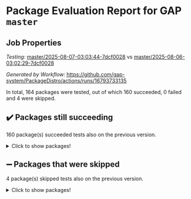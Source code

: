 # Package Evaluation Report for GAP `master`

## Job Properties

*Testing:* [master/2025-08-07-03:03:44-7dcf0028](https://github.com/gap-system/PackageDistro/blob/data/reports/master/2025-08-07-03:03:44-7dcf0028) vs [master/2025-08-06-03:02:29-7dcf0028](https://github.com/gap-system/PackageDistro/blob/data/reports/master/2025-08-06-03:02:29-7dcf0028)

*Generated by Workflow:* https://github.com/gap-system/PackageDistro/actions/runs/16793733135

In total, 164 packages were tested, out of which 160 succeeded, 0 failed and 4 were skipped.

## :heavy_check_mark: Packages still succeeding

160 package(s) succeeded tests also on the previous version.
<details><summary>Click to show packages!</summary>

- 4ti2interface 2024.11-01 [(success)](https://github.com/gap-system/PackageDistro/actions/runs/16793733135/job/47560434208)
- ace 5.7.0 [(success)](https://github.com/gap-system/PackageDistro/actions/runs/16793733135/job/47560434211)
- aclib 1.3.2 [(success)](https://github.com/gap-system/PackageDistro/actions/runs/16793733135/job/47560434207)
- agt 0.3.1 [(success)](https://github.com/gap-system/PackageDistro/actions/runs/16793733135/job/47560434218)
- alco 1.1.1 [(success)](https://github.com/gap-system/PackageDistro/actions/runs/16793733135/job/47560434213)
- alnuth 3.2.1 [(success)](https://github.com/gap-system/PackageDistro/actions/runs/16793733135/job/47560434209)
- anupq 3.3.1 [(success)](https://github.com/gap-system/PackageDistro/actions/runs/16793733135/job/47560434215)
- atlasrep 2.1.9 [(success)](https://github.com/gap-system/PackageDistro/actions/runs/16793733135/job/47560434223)
- autodoc 2025.05.09 [(success)](https://github.com/gap-system/PackageDistro/actions/runs/16793733135/job/47560434230)
- automata 1.16 [(success)](https://github.com/gap-system/PackageDistro/actions/runs/16793733135/job/47560434210)
- automgrp 1.3.3 [(success)](https://github.com/gap-system/PackageDistro/actions/runs/16793733135/job/47560434233)
- autpgrp 1.11.1 [(success)](https://github.com/gap-system/PackageDistro/actions/runs/16793733135/job/47560434256)
- cap 2025.07-08 [(success)](https://github.com/gap-system/PackageDistro/actions/runs/16793733135/job/47560434288)
- caratinterface 2.3.7 [(success)](https://github.com/gap-system/PackageDistro/actions/runs/16793733135/job/47560434241)
- cddinterface 2025.06.24 [(success)](https://github.com/gap-system/PackageDistro/actions/runs/16793733135/job/47560434220)
- circle 1.6.6 [(success)](https://github.com/gap-system/PackageDistro/actions/runs/16793733135/job/47560434259)
- classicpres 1.22 [(success)](https://github.com/gap-system/PackageDistro/actions/runs/16793733135/job/47560434235)
- cohomolo 1.6.11 [(success)](https://github.com/gap-system/PackageDistro/actions/runs/16793733135/job/47560434240)
- congruence 1.2.7 [(success)](https://github.com/gap-system/PackageDistro/actions/runs/16793733135/job/47560434249)
- corefreesub 0.6 [(success)](https://github.com/gap-system/PackageDistro/actions/runs/16793733135/job/47560434293)
- corelg 1.57 [(success)](https://github.com/gap-system/PackageDistro/actions/runs/16793733135/job/47560434242)
- crime 1.6 [(success)](https://github.com/gap-system/PackageDistro/actions/runs/16793733135/job/47560434231)
- crisp 1.4.6 [(success)](https://github.com/gap-system/PackageDistro/actions/runs/16793733135/job/47560434227)
- crypting 0.10.6 [(success)](https://github.com/gap-system/PackageDistro/actions/runs/16793733135/job/47560434254)
- cryst 4.1.29 [(success)](https://github.com/gap-system/PackageDistro/actions/runs/16793733135/job/47560434386)
- crystcat 1.1.10 [(success)](https://github.com/gap-system/PackageDistro/actions/runs/16793733135/job/47560434253)
- ctbllib 1.3.11 [(success)](https://github.com/gap-system/PackageDistro/actions/runs/16793733135/job/47560434260)
- cubefree 1.20 [(success)](https://github.com/gap-system/PackageDistro/actions/runs/16793733135/job/47560434264)
- curlinterface 2.4.2 [(success)](https://github.com/gap-system/PackageDistro/actions/runs/16793733135/job/47560434280)
- cvec 2.8.4 [(success)](https://github.com/gap-system/PackageDistro/actions/runs/16793733135/job/47560434255)
- datastructures 0.3.3 [(success)](https://github.com/gap-system/PackageDistro/actions/runs/16793733135/job/47560434271)
- deepthought 1.0.9 [(success)](https://github.com/gap-system/PackageDistro/actions/runs/16793733135/job/47560434276)
- design 1.8.2 [(success)](https://github.com/gap-system/PackageDistro/actions/runs/16793733135/job/47560434316)
- difsets 2.3.1 [(success)](https://github.com/gap-system/PackageDistro/actions/runs/16793733135/job/47560434281)
- digraphs 1.10.0 [(success)](https://github.com/gap-system/PackageDistro/actions/runs/16793733135/job/47560434277)
- edim 1.3.8 [(success)](https://github.com/gap-system/PackageDistro/actions/runs/16793733135/job/47560434274)
- example 4.4.1 [(success)](https://github.com/gap-system/PackageDistro/actions/runs/16793733135/job/47560434301)
- examplesforhomalg 2023.10-01 [(success)](https://github.com/gap-system/PackageDistro/actions/runs/16793733135/job/47560434300)
- factint 1.6.3 [(success)](https://github.com/gap-system/PackageDistro/actions/runs/16793733135/job/47560434298)
- ferret 1.0.14 [(success)](https://github.com/gap-system/PackageDistro/actions/runs/16793733135/job/47560434285)
- fga 1.5.0 [(success)](https://github.com/gap-system/PackageDistro/actions/runs/16793733135/job/47560434304)
- fining 1.5.6 [(success)](https://github.com/gap-system/PackageDistro/actions/runs/16793733135/job/47560434305)
- float 1.0.7 [(success)](https://github.com/gap-system/PackageDistro/actions/runs/16793733135/job/47560434306)
- format 1.4.4 [(success)](https://github.com/gap-system/PackageDistro/actions/runs/16793733135/job/47560434303)
- forms 1.2.13 [(success)](https://github.com/gap-system/PackageDistro/actions/runs/16793733135/job/47560434311)
- fplsa 1.2.6 [(success)](https://github.com/gap-system/PackageDistro/actions/runs/16793733135/job/47560434319)
- fr 2.4.13 [(success)](https://github.com/gap-system/PackageDistro/actions/runs/16793733135/job/47560434361)
- francy 2.0.3 [(success)](https://github.com/gap-system/PackageDistro/actions/runs/16793733135/job/47560434308)
- fwtree 1.3 [(success)](https://github.com/gap-system/PackageDistro/actions/runs/16793733135/job/47560434310)
- gapdoc 1.6.7 [(success)](https://github.com/gap-system/PackageDistro/actions/runs/16793733135/job/47560434331)
- gauss 2024.11-01 [(success)](https://github.com/gap-system/PackageDistro/actions/runs/16793733135/job/47560434327)
- gaussforhomalg 2024.08-01 [(success)](https://github.com/gap-system/PackageDistro/actions/runs/16793733135/job/47560434347)
- gbnp 1.1.0 [(success)](https://github.com/gap-system/PackageDistro/actions/runs/16793733135/job/47560434348)
- generalizedmorphismsforcap 2025.07-01 [(success)](https://github.com/gap-system/PackageDistro/actions/runs/16793733135/job/47560434337)
- genss 1.6.9 [(success)](https://github.com/gap-system/PackageDistro/actions/runs/16793733135/job/47560434315)
- gradedmodules 2024.12-01 [(success)](https://github.com/gap-system/PackageDistro/actions/runs/16793733135/job/47560434328)
- gradedringforhomalg 2024.07-01 [(success)](https://github.com/gap-system/PackageDistro/actions/runs/16793733135/job/47560434326)
- grape 4.9.2 [(success)](https://github.com/gap-system/PackageDistro/actions/runs/16793733135/job/47560434357)
- groupoids 1.78 [(success)](https://github.com/gap-system/PackageDistro/actions/runs/16793733135/job/47560434362)
- grpconst 2.6.5 [(success)](https://github.com/gap-system/PackageDistro/actions/runs/16793733135/job/47560434350)
- guarana 0.96.3 [(success)](https://github.com/gap-system/PackageDistro/actions/runs/16793733135/job/47560434321)
- guava 3.20 [(success)](https://github.com/gap-system/PackageDistro/actions/runs/16793733135/job/47560434344)
- hap 1.70 [(success)](https://github.com/gap-system/PackageDistro/actions/runs/16793733135/job/47560434334)
- hapcryst 0.1.15 [(success)](https://github.com/gap-system/PackageDistro/actions/runs/16793733135/job/47560434332)
- hecke 1.5.4 [(success)](https://github.com/gap-system/PackageDistro/actions/runs/16793733135/job/47560434384)
- help 4.0 [(success)](https://github.com/gap-system/PackageDistro/actions/runs/16793733135/job/47560434346)
- homalg 2024.01-01 [(success)](https://github.com/gap-system/PackageDistro/actions/runs/16793733135/job/47560434330)
- homalgtocas 2023.11-01 [(success)](https://github.com/gap-system/PackageDistro/actions/runs/16793733135/job/47560434335)
- ibnp 0.15 [(success)](https://github.com/gap-system/PackageDistro/actions/runs/16793733135/job/47560434363)
- idrel 2.48 [(success)](https://github.com/gap-system/PackageDistro/actions/runs/16793733135/job/47560434345)
- images 1.3.3 [(success)](https://github.com/gap-system/PackageDistro/actions/runs/16793733135/job/47560434336)
- inducereduce 1.1 [(success)](https://github.com/gap-system/PackageDistro/actions/runs/16793733135/job/47560434378)
- intpic 0.4.0 [(success)](https://github.com/gap-system/PackageDistro/actions/runs/16793733135/job/47560434396)
- io 4.9.3 [(success)](https://github.com/gap-system/PackageDistro/actions/runs/16793733135/job/47560434342)
- io_forhomalg 2023.02-04 [(success)](https://github.com/gap-system/PackageDistro/actions/runs/16793733135/job/47560434340)
- irredsol 1.4.4 [(success)](https://github.com/gap-system/PackageDistro/actions/runs/16793733135/job/47560434382)
- json 2.2.3 [(success)](https://github.com/gap-system/PackageDistro/actions/runs/16793733135/job/47560434374)
- jupyterkernel 1.5.1 [(success)](https://github.com/gap-system/PackageDistro/actions/runs/16793733135/job/47560434402)
- jupyterviz 1.5.6 [(success)](https://github.com/gap-system/PackageDistro/actions/runs/16793733135/job/47560434390)
- kan 1.37 [(success)](https://github.com/gap-system/PackageDistro/actions/runs/16793733135/job/47560434427)
- kbmag 1.5.11 [(success)](https://github.com/gap-system/PackageDistro/actions/runs/16793733135/job/47560434377)
- laguna 3.9.7 [(success)](https://github.com/gap-system/PackageDistro/actions/runs/16793733135/job/47560434379)
- liealgdb 2.2.1 [(success)](https://github.com/gap-system/PackageDistro/actions/runs/16793733135/job/47560434366)
- liepring 2.9.1 [(success)](https://github.com/gap-system/PackageDistro/actions/runs/16793733135/job/47560434392)
- liering 2.4.2 [(success)](https://github.com/gap-system/PackageDistro/actions/runs/16793733135/job/47560434364)
- linearalgebraforcap 2025.07-03 [(success)](https://github.com/gap-system/PackageDistro/actions/runs/16793733135/job/47560434397)
- lins 0.9 [(success)](https://github.com/gap-system/PackageDistro/actions/runs/16793733135/job/47560434419)
- localizeringforhomalg 2023.10-01 [(success)](https://github.com/gap-system/PackageDistro/actions/runs/16793733135/job/47560434400)
- loops 3.4.4 [(success)](https://github.com/gap-system/PackageDistro/actions/runs/16793733135/job/47560434414)
- lpres 1.1.1 [(success)](https://github.com/gap-system/PackageDistro/actions/runs/16793733135/job/47560434389)
- majoranaalgebras 1.5.2 [(success)](https://github.com/gap-system/PackageDistro/actions/runs/16793733135/job/47560434383)
- mapclass 1.4.6 [(success)](https://github.com/gap-system/PackageDistro/actions/runs/16793733135/job/47560434417)
- matgrp 0.71 [(success)](https://github.com/gap-system/PackageDistro/actions/runs/16793733135/job/47560434393)
- matricesforhomalg 2024.11-02 [(success)](https://github.com/gap-system/PackageDistro/actions/runs/16793733135/job/47560434398)
- modisom 3.0.0 [(success)](https://github.com/gap-system/PackageDistro/actions/runs/16793733135/job/47560434410)
- modulepresentationsforcap 2025.06-02 [(success)](https://github.com/gap-system/PackageDistro/actions/runs/16793733135/job/47560434425)
- modules 2024.12-01 [(success)](https://github.com/gap-system/PackageDistro/actions/runs/16793733135/job/47560434407)
- monoidalcategories 2025.07-06 [(success)](https://github.com/gap-system/PackageDistro/actions/runs/16793733135/job/47560434413)
- nconvex 2024.12-01 [(success)](https://github.com/gap-system/PackageDistro/actions/runs/16793733135/job/47560434395)
- nilmat 1.4.2 [(success)](https://github.com/gap-system/PackageDistro/actions/runs/16793733135/job/47560434415)
- nock 1.5 [(success)](https://github.com/gap-system/PackageDistro/actions/runs/16793733135/job/47560434401)
- normalizinterface 1.4.1 [(success)](https://github.com/gap-system/PackageDistro/actions/runs/16793733135/job/47560434429)
- nq 2.5.11 [(success)](https://github.com/gap-system/PackageDistro/actions/runs/16793733135/job/47560434421)
- numericalsgps 1.4.0 [(success)](https://github.com/gap-system/PackageDistro/actions/runs/16793733135/job/47560434408)
- openmath 11.5.3 [(success)](https://github.com/gap-system/PackageDistro/actions/runs/16793733135/job/47560434404)
- orb 5.0.1 [(success)](https://github.com/gap-system/PackageDistro/actions/runs/16793733135/job/47560434405)
- packagemanager 1.6.3 [(success)](https://github.com/gap-system/PackageDistro/actions/runs/16793733135/job/47560434412)
- patternclass 2.4.5 [(success)](https://github.com/gap-system/PackageDistro/actions/runs/16793733135/job/47560434424)
- permut 2.0.5 [(success)](https://github.com/gap-system/PackageDistro/actions/runs/16793733135/job/47560434431)
- polenta 1.3.11 [(success)](https://github.com/gap-system/PackageDistro/actions/runs/16793733135/job/47560434443)
- polymaking 0.8.7 [(success)](https://github.com/gap-system/PackageDistro/actions/runs/16793733135/job/47560434436)
- primgrp 3.4.4 [(success)](https://github.com/gap-system/PackageDistro/actions/runs/16793733135/job/47560434442)
- profiling 2.6.2 [(success)](https://github.com/gap-system/PackageDistro/actions/runs/16793733135/job/47560434423)
- qdistrnd 0.9.5 [(success)](https://github.com/gap-system/PackageDistro/actions/runs/16793733135/job/47560434420)
- qpa 1.35 [(success)](https://github.com/gap-system/PackageDistro/actions/runs/16793733135/job/47560434440)
- quagroup 1.8.4 [(success)](https://github.com/gap-system/PackageDistro/actions/runs/16793733135/job/47560434441)
- radiroot 2.9 [(success)](https://github.com/gap-system/PackageDistro/actions/runs/16793733135/job/47560434456)
- rcwa 4.7.1 [(success)](https://github.com/gap-system/PackageDistro/actions/runs/16793733135/job/47560434435)
- rds 1.8 [(success)](https://github.com/gap-system/PackageDistro/actions/runs/16793733135/job/47560434444)
- recog 1.4.4 [(success)](https://github.com/gap-system/PackageDistro/actions/runs/16793733135/job/47560434437)
- repndecomp 1.3.0 [(success)](https://github.com/gap-system/PackageDistro/actions/runs/16793733135/job/47560434426)
- repsn 3.1.2 [(success)](https://github.com/gap-system/PackageDistro/actions/runs/16793733135/job/47560434422)
- resclasses 4.7.3 [(success)](https://github.com/gap-system/PackageDistro/actions/runs/16793733135/job/47560434430)
- ringsforhomalg 2024.11-02 [(success)](https://github.com/gap-system/PackageDistro/actions/runs/16793733135/job/47560434428)
- sco 2023.08-01 [(success)](https://github.com/gap-system/PackageDistro/actions/runs/16793733135/job/47560434451)
- scscp 2.4.3 [(success)](https://github.com/gap-system/PackageDistro/actions/runs/16793733135/job/47560434449)
- semigroups 5.5.3 [(success)](https://github.com/gap-system/PackageDistro/actions/runs/16793733135/job/47560434433)
- sglppow 2.4 [(success)](https://github.com/gap-system/PackageDistro/actions/runs/16793733135/job/47560434434)
- sgpviz 0.999.6 [(success)](https://github.com/gap-system/PackageDistro/actions/runs/16793733135/job/47560434460)
- simpcomp 2.1.14 [(success)](https://github.com/gap-system/PackageDistro/actions/runs/16793733135/job/47560434452)
- singular 2024.06.03 [(success)](https://github.com/gap-system/PackageDistro/actions/runs/16793733135/job/47560434464)
- sl2reps 1.1 [(success)](https://github.com/gap-system/PackageDistro/actions/runs/16793733135/job/47560434481)
- sla 1.6.2 [(success)](https://github.com/gap-system/PackageDistro/actions/runs/16793733135/job/47560434461)
- smallantimagmas 0.4.1 [(success)](https://github.com/gap-system/PackageDistro/actions/runs/16793733135/job/47560434439)
- smallgrp 1.5.4 [(success)](https://github.com/gap-system/PackageDistro/actions/runs/16793733135/job/47560434446)
- smallsemi 0.7.2 [(success)](https://github.com/gap-system/PackageDistro/actions/runs/16793733135/job/47560434447)
- sonata 2.9.6 [(success)](https://github.com/gap-system/PackageDistro/actions/runs/16793733135/job/47560434462)
- sophus 1.27 [(success)](https://github.com/gap-system/PackageDistro/actions/runs/16793733135/job/47560434459)
- sotgrps 1.3 [(success)](https://github.com/gap-system/PackageDistro/actions/runs/16793733135/job/47560434470)
- spinsym 1.5.2 [(success)](https://github.com/gap-system/PackageDistro/actions/runs/16793733135/job/47560434475)
- standardff 1.0 [(success)](https://github.com/gap-system/PackageDistro/actions/runs/16793733135/job/47560434457)
- symbcompcc 1.3.2 [(success)](https://github.com/gap-system/PackageDistro/actions/runs/16793733135/job/47560434466)
- thelma 1.3 [(success)](https://github.com/gap-system/PackageDistro/actions/runs/16793733135/job/47560434468)
- tomlib 1.2.11 [(success)](https://github.com/gap-system/PackageDistro/actions/runs/16793733135/job/47560434489)
- toolsforhomalg 2025.05-01 [(success)](https://github.com/gap-system/PackageDistro/actions/runs/16793733135/job/47560434477)
- toric 1.9.6 [(success)](https://github.com/gap-system/PackageDistro/actions/runs/16793733135/job/47560434453)
- transgrp 3.6.5 [(success)](https://github.com/gap-system/PackageDistro/actions/runs/16793733135/job/47560434469)
- typeset 1.2.3 [(success)](https://github.com/gap-system/PackageDistro/actions/runs/16793733135/job/47560434454)
- ugaly 4.1.3 [(success)](https://github.com/gap-system/PackageDistro/actions/runs/16793733135/job/47560434474)
- unipot 1.6 [(success)](https://github.com/gap-system/PackageDistro/actions/runs/16793733135/job/47560434463)
- unitlib 5.0.0 [(success)](https://github.com/gap-system/PackageDistro/actions/runs/16793733135/job/47560434467)
- utils 0.89 [(success)](https://github.com/gap-system/PackageDistro/actions/runs/16793733135/job/47560434483)
- uuid 0.7 [(success)](https://github.com/gap-system/PackageDistro/actions/runs/16793733135/job/47560434486)
- walrus 0.9991 [(success)](https://github.com/gap-system/PackageDistro/actions/runs/16793733135/job/47560434471)
- wedderga 4.11.1 [(success)](https://github.com/gap-system/PackageDistro/actions/runs/16793733135/job/47560434476)
- wpe 0.8 [(success)](https://github.com/gap-system/PackageDistro/actions/runs/16793733135/job/47560434472)
- xmod 2.95 [(success)](https://github.com/gap-system/PackageDistro/actions/runs/16793733135/job/47560434490)
- xmodalg 1.32 [(success)](https://github.com/gap-system/PackageDistro/actions/runs/16793733135/job/47560434484)
- yangbaxter 0.10.7 [(success)](https://github.com/gap-system/PackageDistro/actions/runs/16793733135/job/47560434487)
- zeromqinterface 0.17 [(success)](https://github.com/gap-system/PackageDistro/actions/runs/16793733135/job/47560434478)
</details>

## :heavy_minus_sign: Packages that were skipped

4 package(s) skipped tests also on the previous version.
<details><summary>Click to show packages!</summary>

- browse 1.8.21 [(skipped)](https://github.com/gap-system/PackageDistro/actions/runs/16793733135/job/47560130571)
- itc 1.5.1 [(skipped)](https://github.com/gap-system/PackageDistro/actions/runs/16793733135/job/47560130571)
- polycyclic 2.16 [(skipped)](https://github.com/gap-system/PackageDistro/actions/runs/16793733135/job/47560130571)
- xgap 4.32 [(skipped)](https://github.com/gap-system/PackageDistro/actions/runs/16793733135/job/47560130571)
</details>


